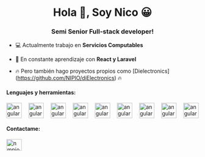 <h1 align="center">Hola 👋, Soy Nico 😀</h1>
<h3 align="center">Semi Senior Full-stack developer! </h3>	

- 💻 Actualmente trabajo en **Servicios Computables**

- 🌱 En constante aprendizaje con **React y Laravel**

- 🔥 Pero también hago proyectos propios como [Dielectronics] (https://github.com/NIPIO/diElectronics) 🔥



<h4 align="left">Lenguajes y herramientas:</h4>
<div style="display: flex; justify-content: space-between">
  <img src="![image](https://user-images.githubusercontent.com/42096873/153459086-862394a3-011e-4d06-9d57-db6faf165ac1.png)" alt="angular" width="40" height="40"/>
  <img src="https://angular.io/assets/images/logos/angular/angular.svg" alt="angular" width="40" height="40"/>
  <img src="https://angular.io/assets/images/logos/angular/angular.svg" alt="angular" width="40" height="40"/>
  <img src="https://angular.io/assets/images/logos/angular/angular.svg" alt="angular" width="40" height="40"/><img src="https://angular.io/assets/images/logos/angular/angular.svg" alt="angular" width="40" height="40"/><img src="https://angular.io/assets/images/logos/angular/angular.svg" alt="angular" width="40" height="40"/>
  <img src="https://angular.io/assets/images/logos/angular/angular.svg" alt="angular" width="40" height="40"/>
  <img src="https://angular.io/assets/images/logos/angular/angular.svg" alt="angular" width="40" height="40"/>
  <img src="https://angular.io/assets/images/logos/angular/angular.svg" alt="angular" width="40" height="40"/>
</div>

  
  
  <h4 align="left">Contactame:</h4>
<p align="left">
<a href="https://linkedin.com/in/nmpiovano" target="blank"><img align="center" src="https://raw.githubusercontent.com/rahuldkjain/github-profile-readme-generator/master/src/images/icons/Social/linked-in-alt.svg" alt="nmpiovano" height="30" width="40" /></a>
</p>
